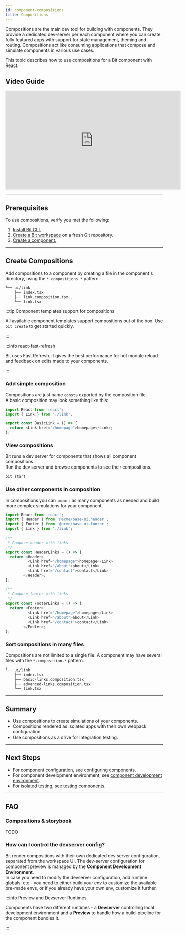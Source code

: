 ```yaml
---
id: component-compositions
title: Compositions
---
```


Compositions are the main dev tool for building with components. They provide a dedicated dev-server per each component where you can create fully featured apps with support for state management, theming and routing. Compositions act like consuming applications that compose and simulate components in various use cases.

This topic describes how to use compositions for a Bit component with React.

## Video Guide

<iframe width="560" height="315" src="https://www.youtube.com/embed/so8CcUzTrn4?rel=0" title="How to Render your Component" frameborder="0" allow="accelerometer; autoplay; clipboard-write; encrypted-media; gyroscope; picture-in-picture" allowfullscreen></iframe>

---

## Prerequisites

To use compositions, verify you met the following:

1. [Install Bit CLI.](/getting-started/installing-bit)
1. [Create a Bit workspace](/getting-started/initializing-workspace) on a fresh Git repository.
1. [Create a component.](/bit-components/component-overview)

---

## Create Compositions

Add compositions to a component by creating a file in the component's directory, using the `*.compositions.*` pattern.

```bash {3}
└── ui/link
    ├── index.tsx
    ├── link.composition.tsx
    └── link.tsx
```

:::tip Component templates support for compositions

All available component templates support compositions out of the box. Use `bit create` to get started quickly.

:::

:::info react-fast-refresh

Bit uses Fast Refresh. It gives the best performance for hot module reload and feedback on edits made to your components.

:::

### Add simple composition

Compositions are just name `const`s exported by the composition file.  
A basic composition may look something like this:

```js
import React from 'react';
import { Link } from './link';

export const BasicLink = () => {
  return <Link href="/homepage">homepage</Link>;
};
```

### View compositions

Bit runs a dev server for components that shows all component compositions.  
Run the dev server and browse components to see their compositions.

```sh
bit start
```

### Use other components in composition

In compositions you can `import` as many components as needed and build more complex simulations for your component.

```js {2,3}
import React from 'react';
import { Header } from '@acme/base-ui.header';
import { Footer } from '@acme/base-ui.footer';
import { Link } from './link';

/**
 * Compose header with links
 */
export const HeaderLinks = () => {
  return <Header>
          <Link href="/homepage">homepage</Link>
          <Link href="/about">about</Link>
          <Link href="/contact">contact</Link>
        </Header>;
};

/**
 * Compose footer with links
 */
export const FooterLinks = () => {
  return <Footer>
          <Link href="/homepage">homepage</Link>
          <Link href="/about">about</Link>
          <Link href="/contact">contact</Link>
        </Footer>;
};
```

### Sort compositions in many files

Compositions are not limited to a single file. A component may have several files with the `*.composition.*` pattern.

```bash {3}
└── ui/link
    ├── index.tsx
    ├── basic-links.composition.tsx
    ├── advanced-links.composition.tsx
    └── link.tsx
```

---

## Summary

* Use compositions to create simulations of your components.
* Compositions rendered as isolated apps with their own webpack configuration.
* Use compositions as a drive for integration testing.

---

## Next Steps

* For component configuration, see [configuring components](https://TODO).
* For component development environment, see [component development environment](https://TODO).
* For isolated testing, see [testing components](https://TODO).

---

## FAQ

### Compositions & storybook

TODO

### How can I control the devserver config?

Bit render compositions with their own dedicated dev server configuration, separated from the workspace UI. The dev-server configuration for component preview is managed by the **Component Development Environment**.  
In case you need to modify the devserver configuration, add runtime globals, etc - you need to either build your env to customize the available pre-made envs, or if you already have your own env, customize it further.

:::info Preview and Devserver Runtimes

Components have two different runtimes - a **Devserver** controlling local development environment and a **Preview** to handle how a build-pipeline for the component bundles it.

:::
